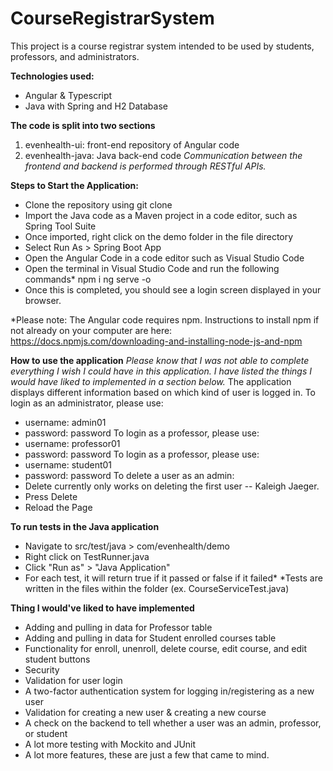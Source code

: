 # CourseRegistrarSystem

This project is a course registrar system intended to be used by students, professors, and administrators.

**Technologies used:**
- Angular & Typescript
- Java with Spring and H2 Database

**The code is split into two sections**
1. evenhealth-ui: front-end repository of Angular code
2. evenhealth-java: Java back-end code
*Communication between the frontend and backend is performed through RESTful APIs.*

**Steps to Start the Application:**
- Clone the repository using git clone
- Import the Java code as a Maven project in a code editor, such as Spring Tool Suite
- Once imported, right click on the demo folder in the file directory
- Select Run As > Spring Boot App
- Open the Angular Code in a code editor such as Visual Studio Code
- Open the terminal in Visual Studio Code and run the following commands*
      npm i
      ng serve -o 
- Once this is completed, you should see a login screen displayed in your browser. 
      
*Please note: The Angular code requires npm.  Instructions to install npm if not already on your computer are here: https://docs.npmjs.com/downloading-and-installing-node-js-and-npm

**How to use the application**
*Please know that I was not able to complete everything I wish I could have in this application.  I have listed the things I would have liked to implemented in a section below.*
The application displays different information based on which kind of user is logged in. 
To login as an administrator, please use:
- username: admin01
- password: password 
To login as a professor, please use:
- username: professor01
- password: password 
To login as a professor, please use:
- username: student01
- password: password 
To delete a user as an admin:
- Delete currently only works on deleting the first user -- Kaleigh Jaeger.
- Press Delete
- Reload the Page

**To run tests in the Java application**
- Navigate to src/test/java > com/evenhealth/demo
- Right click on TestRunner.java
- Click "Run as" > "Java Application"
- For each test, it will return true if it passed or false if it failed*
*Tests are written in the files within the folder (ex. CourseServiceTest.java)

**Thing I would've liked to have implemented**
- Adding and pulling in data for Professor table
- Adding and pulling in data for Student enrolled courses table
- Functionality for enroll, unenroll, delete course, edit course, and edit student buttons
- Security
- Validation for user login 
- A two-factor authentication system for logging in/registering as a new user
- Validation for creating a new user & creating a new course 
- A check on the backend to tell whether a user was an admin, professor, or student 
- A lot more testing with Mockito and JUnit
- A lot more features, these are just a few that came to mind.
      

